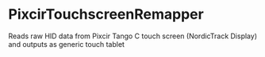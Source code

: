 # PixcirTouchscreenRemapper
Reads raw HID data from Pixcir Tango C touch screen (NordicTrack Display) and outputs as generic touch tablet
